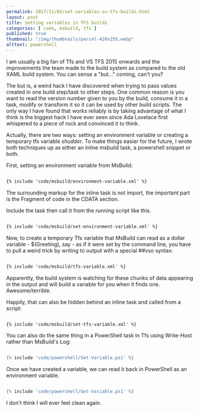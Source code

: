 ```yaml
---
permalink: 2017/11/05/set-variables-in-tfs-builds.html
layout: post
title: Setting variables in TFS builds
categories: [ code, msbuild, tfs ]
published: true
thumbnail: "/img/thumbnails/parcel-420x255.webp"
alttext: powershell
---
```


I am usually a big fan of Tfs and VS TFS 2015 onwards and the improvements the team made to the build system as compared to the 
old XAML build system. You can sense a "but..." coming, can't you?

The but is, a weird hack I have discovered when trying to pass values created in one build step/task to other steps. One common reason is 
you want to read the version number given to you by the build, consume it in a task, modify or transform it so it can be used by other 
build scripts. The only way I have found that works reliably is by taking advantage of what I think is the biggest hack I have ever 
seen since Ada Lovelace first whispered to a piece of rock and convinced it to think. 

Actually, there are two ways: setting an environment variable or creating a temporary tfs variable *shudder*. To make things easier for the 
future, I wrote both techniques up as either an inline msbuild task, a powershell snippet or both. 

First, setting an environment variable from MsBuild:


```xml

{% include 'code/msbuild/environment-variable.xml' %}

```

The surrounding markup for the inline task is not import, the important part is the Fragment of code in the CDATA section.

Include the task then call it from the running script like this.


```xml

{% include 'code/msbuild/set-environment-variable.xml' %}

```

Now, to create a temporary Tfs variable that MsBuild can read as a dollar variable - $(Greeting), say - as if it were set by the 
command line, you have to pull a weird trick by writing to output with a special ##vso syntax:

```xml

{% include 'code/msbuild/tfs-variable.xml' %}

```

Apparently, the build system is watching for these chunks of data appearing in the output and will build a variable for you 
when it finds one. Awesome/terrible. 

Happily, that can also be hidden behind an inline task and called from a script:


```xml

{% include 'code/msbuild/set-tfs-variable.xml' %}

```

You can also do the same thing in a PowerShell task in Tfs using Write-Host rather than MsBuild's Log:

```powershell

{% include 'code/powershell/Set-Variable.ps1' %}

```


Once we have created a variable, we can read it back in PowerShell as an environment variable.


```powershell

{% include 'code/powershell/Get-Variable.ps1' %}

```

I don't think I will ever feel clean again.

